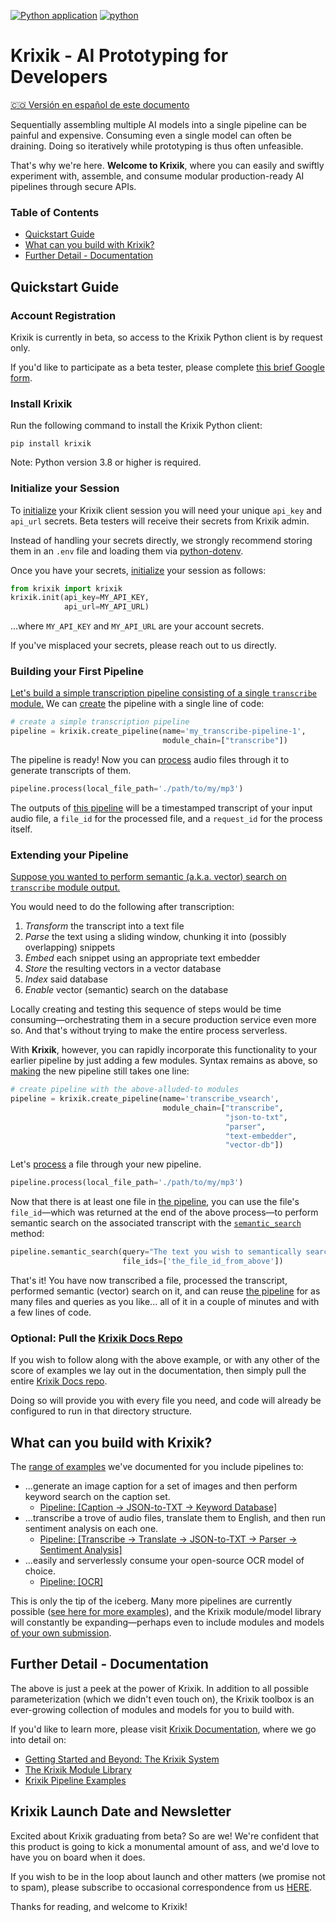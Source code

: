 [![Python application](https://github.com/krixik-ai/krixik-docs/actions/workflows/python-app.yml/badge.svg)](https://github.com/krixik-ai/krixik-docs/actions/workflows/python-app.yml/python-app.yml)
[![python](https://img.shields.io/badge/Python-3.10-3776AB.svg?style=flat&logo=python&logoColor=white)](https://www.python.org)



# Krixik - AI Prototyping for Developers
[🇨🇴 Versión en español de este documento](https://krixik-docs.readthedocs.io/es-main/)

Sequentially assembling multiple AI models into a single pipeline can be painful and expensive. Consuming even a single model can often be draining. Doing so iteratively while prototyping is thus often unfeasible.

That's why we're here. **Welcome to Krixik**, where you can easily and swiftly experiment with, assemble, and consume modular production-ready AI pipelines through secure APIs.

### Table of Contents

- [Quickstart Guide](#quickstart-guide)
- [What can you build with Krixik?](#what-can-you-build-with-krixik)
- [Further Detail - Documentation](#further-detail---documentation)

## Quickstart Guide

### Account Registration

Krixik is currently in beta, so access to the Krixik Python client is by request only.

If you'd like to participate as a beta tester, please complete [this brief Google form](https://forms.gle/RyBAvjN1HEWPScb67).

### Install Krixik

Run the following command to install the Krixik Python client:

```pip
pip install krixik
```

Note: Python version 3.8 or higher is required.


### Initialize your Session

To [initialize](https://krixik-docs.readthedocs.io/latest/system/initialization/initialize_and_authenticate/) your Krixik client session you will need your unique `api_key` and `api_url` secrets.  Beta testers will receive their secrets from Krixik admin.

Instead of handling your secrets directly, we strongly recommend storing them in an `.env` file and loading them via [python-dotenv](https://pypi.org/project/python-dotenv/).

Once you have your secrets, [initialize](https://krixik-docs.readthedocs.io/latest/system/initialization/initialize_and_authenticate/) your session as follows:


```python
from krixik import krixik
krixik.init(api_key=MY_API_KEY, 
            api_url=MY_API_URL)
```

...where  `MY_API_KEY` and `MY_API_URL` are your account secrets.

If you've misplaced your secrets, please reach out to us directly.

### Building your First Pipeline

[Let's build a simple transcription pipeline consisting of a single `transcribe` module.](https://krixik-docs.readthedocs.io/latest/examples/single_module_pipelines/single_transcribe/) We can [create](https://krixik-docs.readthedocs.io/latest/system/pipeline_creation/create_pipeline/) the pipeline with a single line of code:

```python
# create a simple transcription pipeline
pipeline = krixik.create_pipeline(name='my_transcribe-pipeline-1', 
                                  module_chain=["transcribe"])
```

The pipeline is ready! Now you can [process](https://krixik-docs.readthedocs.io/latest/system/parameters_processing_files_through_pipelines/process_method/) audio files through it to generate transcripts of them.

```python
pipeline.process(local_file_path='./path/to/my/mp3')
```

The outputs of [this pipeline](https://krixik-docs.readthedocs.io/latest/examples/single_module_pipelines/single_transcribe/) will be a timestamped transcript of your input audio file, a `file_id` for the processed file, and a `request_id` for the process itself.


### Extending your Pipeline

[Suppose you wanted to perform semantic (a.k.a. vector) search on `transcribe` module output.](https://krixik-docs.readthedocs.io/latest/examples/search_pipeline_examples/multi_semantically_searchable_transcription/)

You would need to do the following after transcription:

1.  *Transform* the transcript into a text file
2.  *Parse* the text using a sliding window, chunking it into (possibly overlapping) snippets
3.  *Embed* each snippet using an appropriate text embedder
4.  *Store* the resulting vectors in a vector database
5.  *Index* said database
6.  *Enable* vector (semantic) search on the database

Locally creating and testing this sequence of steps would be time consuming—orchestrating them in a secure production service even more so. And that's without trying to make the entire process serverless.

With **Krixik**, however, you can rapidly incorporate this functionality to your earlier pipeline by just adding a few modules. Syntax remains as above, so [making](https://krixik-docs.readthedocs.io/latest/system/pipeline_creation/create_pipeline/) the new pipeline still takes one line:

```python
# create pipeline with the above-alluded-to modules
pipeline = krixik.create_pipeline(name='transcribe_vsearch', 
                                  module_chain=["transcribe",
                                                "json-to-txt",
                                                "parser", 
                                                "text-embedder", 
                                                "vector-db"])
```

Let's [process](https://krixik-docs.readthedocs.io/latest/system/parameters_processing_files_through_pipelines/process_method/) a file through your new pipeline.

```python
pipeline.process(local_file_path='./path/to/my/mp3')
```

Now that there is at least one file in [the pipeline](https://krixik-docs.readthedocs.io/latest/examples/search_pipeline_examples/multi_semantically_searchable_transcription/), you can use the file's `file_id`—which was returned at the end of the above process—to perform semantic search on the associated transcript with the [`semantic_search`](https://krixik-docs.readthedocs.io/latest/system/search_methods/semantic_search_method/) method:

```python
pipeline.semantic_search(query="The text you wish to semantically search for goes here",
                         file_ids=['the_file_id_from_above'])
```

That's it! You have now transcribed a file, processed the transcript, performed semantic (vector) search on it, and can reuse [the pipeline](https://krixik-docs.readthedocs.io/latest/examples/search_pipeline_examples/multi_semantically_searchable_transcription/) for as many files and queries as you like... all of it in a couple of minutes and with a few lines of code.

### Optional: Pull the [Krixik Docs Repo](https://github.com/krixik-ai/krixik-docs)

If you wish to follow along with the above example, or with any other of the score of examples we lay out in the documentation, then simply pull the entire [Krixik Docs repo](https://github.com/krixik-ai/krixik-docs).

Doing so will provide you with every file you need, and code will already be configured to run in that directory structure.

## What can you build with Krixik?

The [range of examples](https://krixik-docs.readthedocs.io/latest/examples/pipeline_examples_overview/) we've documented for you include pipelines to:

- ...generate an image caption for a set of images and then perform keyword search on the caption set.
  - [Pipeline: [Caption → JSON-to-TXT → Keyword Database]](https://krixik-docs.readthedocs.io/latest/examples/search_pipeline_examples/multi_keyword_searchable_image_captions/)
- ...transcribe a trove of audio files, translate them to English, and then run sentiment analysis on each one.
  - [Pipeline: [Transcribe → Translate → JSON-to-TXT → Parser → Sentiment Analysis]](https://krixik-docs.readthedocs.io/latest/examples/multi_module_non_search_pipeline_examples/multi_sentiment_analysis_on_translated_transcription/)
- ...easily and serverlessly consume your open-source OCR model of choice.
  - [Pipeline: [OCR]](https://krixik-docs.readthedocs.io/latest/examples/single_module_pipelines/single_ocr/)

This is only the tip of the iceberg. Many more pipelines are currently possible ([see here for more examples](https://krixik-docs.readthedocs.io/latest/examples/pipeline_examples_overview/)), and the Krixik module/model library will constantly be expanding—perhaps even to include modules and models [of your own submission](https://krixik-docs.readthedocs.io/latest/modules/adding_your_own_modules_or_models/).

## Further Detail - Documentation

The above is just a peek at the power of Krixik. In addition to all possible parameterization (which we didn't even touch on), the Krixik toolbox is an ever-growing collection of modules and models for you to build with.

If you'd like to learn more, please visit [Krixik Documentation](https://krixik-docs.readthedocs.io/latest/), where we go into detail on:

- [Getting Started and Beyond: The Krixik System](https://krixik-docs.readthedocs.io/latest/system/system_overview/)
- [The Krixik Module Library](https://krixik-docs.readthedocs.io/latest/modules/modules_overview/)
- [Krixik Pipeline Examples](https://krixik-docs.readthedocs.io/latest/examples/pipeline_examples_overview/)

## Krixik Launch Date and Newsletter

Excited about Krixik graduating from beta? So are we! We're confident that this product is going to kick a monumental amount of ass, and we'd love to have you on board when it does.

If you wish to be in the loop about launch and other matters (we promise not to spam), please subscribe to occasional correspondence from us [HERE](https://forms.gle/Lp38U1UDpkppqoCD9).

Thanks for reading, and welcome to Krixik!